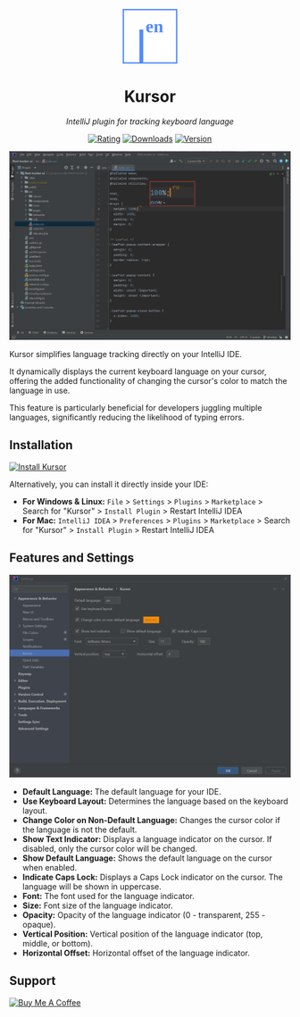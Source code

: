 <div align="center">

![Kursor Logo](./src/main/resources/META-INF/pluginIcon_dark.svg)

# Kursor

*IntelliJ plugin for tracking keyboard language*

[![Rating](https://img.shields.io/jetbrains/plugin/r/stars/22072?style=flat-square)](https://plugins.jetbrains.com/plugin/22072-kursor)
[![Downloads](https://img.shields.io/jetbrains/plugin/d/22072-kursor.svg?style=flat-square)](https://plugins.jetbrains.com/embeddable/install/22072)
[![Version](https://img.shields.io/jetbrains/plugin/v/22072-kursor.svg?style=flat-square)](https://plugins.jetbrains.com/plugin/22072-kursor)

![Kursor Demo](./screenshots/demo.png)
</div>

<!-- Plugin description -->
Kursor simplifies language tracking directly on your IntelliJ IDE.

It dynamically displays the current keyboard language on your cursor, offering the added functionality of changing the cursor's color to match the language in use.

This feature is particularly beneficial for developers juggling multiple languages, significantly reducing the likelihood of typing errors.
<!-- Plugin description end -->

## Installation

[![Install Kursor](https://user-images.githubusercontent.com/12044174/123105697-94066100-d46a-11eb-9832-338cdf4e0612.png)](https://plugins.jetbrains.com/plugin/22072-kursor)

Alternatively, you can install it directly inside your IDE:

- **For Windows & Linux:** `File` > `Settings` > `Plugins` > `Marketplace` > Search for "Kursor" > `Install Plugin` > Restart IntelliJ IDEA
- **For Mac:** `IntelliJ IDEA` > `Preferences` > `Plugins` > `Marketplace` > Search for "Kursor" > `Install Plugin` > Restart IntelliJ IDEA

## Features and Settings

![Settings Screenshot](./screenshots/settings.png)

- **Default Language:** The default language for your IDE.
- **Use Keyboard Layout:** Determines the language based on the keyboard layout.
- **Change Color on Non-Default Language:** Changes the cursor color if the language is not the default.
- **Show Text Indicator:** Displays a language indicator on the cursor. If disabled, only the cursor color will be changed.
- **Show Default Language:** Shows the default language on the cursor when enabled.
- **Indicate Caps Lock:** Displays a Caps Lock indicator on the cursor. The language will be shown in uppercase.
- **Font:** The font used for the language indicator.
- **Size:** Font size of the language indicator.
- **Opacity:** Opacity of the language indicator (0 - transparent, 255 - opaque).
- **Vertical Position:** Vertical position of the language indicator (top, middle, or bottom).
- **Horizontal Offset:** Horizontal offset of the language indicator.

## Support

[![Buy Me A Coffee](https://www.buymeacoffee.com/assets/img/custom_images/orange_img.png)](https://www.buymeacoffee.com/ivan.seredkin)

